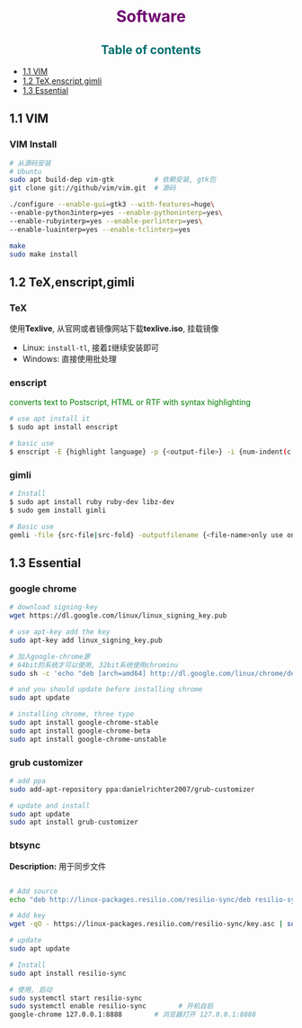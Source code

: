 [comment1]: id "rgb(44,44,110)四级标题"
[comment2]: id "rgb(110,110,0)三级标题"
[comment3]: id "rgb(0,110,110)二级标题"
[comment4]: id "rgb(110,0,110)一级标题"

<h1 align="center"><span style="color: rgb(110,0,110)">Software</span></h1>

<h2 align="center"><span style="color:rgb(0,110,110)">Table of contents</span></h2>

* [1.1 VIM](#11-vim)
* [1.2 TeX,enscript,gimli](#12-texenscriptglimli)
* [1.3 Essential](#13-essential)

## 1.1 VIM

### VIM Install

``` bash
# 从源码安装
# Ubuntu
sudo apt build-dep vim-gtk  		# 依赖安装, gtk包
git clone git://github/vim/vim.git	# 源码

./configure --enable-gui=gtk3 --with-features=huge\
--enable-python3interp=yes --enable-pythoninterp=yes\
--enable-rubyinterp=yes --enable-perlinterp=yes\
--enable-luainterp=yes --enable-tclinterp=yes

make
sudo make install
```

## 1.2 TeX,enscript,gimli

### TeX

使用**Texlive**, 从官网或者镜像网站下载**texlive.iso**, 挂载镜像  

* Linux: `install-tl`, 接着`I`继续安装即可
* Windows: 直接使用批处理

### enscript

<span style="color:green">converts text to Postscript, HTML or RTF with syntax highlighting</span>  

``` bash
# use apt install it
$ sudo apt install enscript

# basic use
$ enscript -E {highlight language} -p {<output-file>} -i {num-indent(c i l p)} {<source-file>}
```

### gimli

``` bash
# Install
$ sudo apt install ruby ruby-dev libz-dev
$ sudo gem install gimli

# Basic use
gemli -file {src-file|src-fold} -outputfilename {<file-name>only use one file} -merge
```

## 1.3 Essential

### google chrome

``` bash
# download signing-key
wget https://dl.google.com/linux/linux_signing_key.pub

# use apt-key add the key
sudo apt-key add linux_signing_key.pub

# 加入google-chrome源
# 64bit的系统才可以使用, 32bit系统使用chrominu
sudo sh -c 'echo "deb [arch=amd64] http://dl.google.com/linux/chrome/deb/ stable main" >> /etc/apt/sources.list.d/google.list'

# and you should update before installing chrome
sudo apt update

# installing chrome, three type
sudo apt install google-chrome-stable
sudo apt install google-chrome-beta
sudo apt install google-chrome-unstable
```

### grub customizer

``` bash
# add ppa
sudo add-apt-repository ppa:danielrichter2007/grub-customizer

# update and install
sudo apt update
sudo apt install grub-customizer
```

### btsync

**Description:** 用于同步文件

``` bash

# Add source
echo "deb http://linux-packages.resilio.com/resilio-sync/deb resilio-sync non-free" | sudo tee /etc/apt/sources.list.d/resilio-sync.list

# Add key
wget -qO - https://linux-packages.resilio.com/resilio-sync/key.asc | sudo apt-key add -

# update
sudo apt update

# Install
sudo apt install resilio-sync

# 使用, 启动
sudo systemctl start resilio-sync
sudo systemctl enable resilio-sync        # 开机自启
google-chrome 127.0.0.1:8888        # 浏览器打开 127.0.0.1:8888
```
